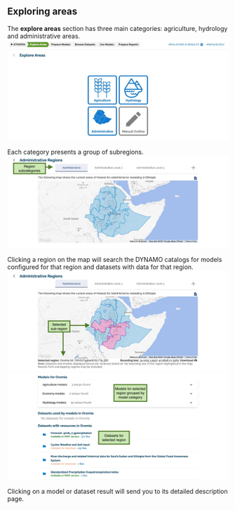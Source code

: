 ## Exploring areas

The **explore areas** section has three main categories: agriculture, hydrology and administrative areas.
![Explore areas](figures/walkthrough/03.png "Explore areas")

Each category presents a group of subregions.
![Regions](figures/walkthrough/04.png "Regions")

Clicking a region on the map will search the DYNAMO catalogs for models configured for that region and datasets with data for that region.
![Selecting a region](figures/walkthrough/05.png "Selecting a region")
![Region details](figures/walkthrough/06.png "Region details")

Clicking on a model or dataset result will send you to its detailed description page.
